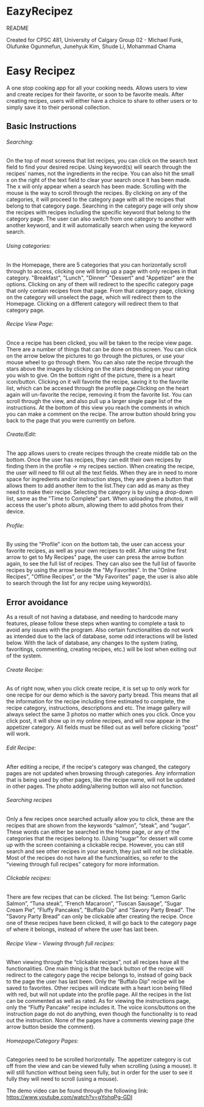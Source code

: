 # EazyRecipez

README

Created for CPSC 481, University of Calgary
Group 02 - Michael Funk, Olufunke Ogunmefun, Junehyuk Kim,  Shude Li, Mohammad Chama

# Easy Recipez
A one stop cooking app for all your cooking needs. Allows users to view and create recipes for their favorite, or soon to be favorite meals. After creating recipes, users will either have a choice to share to other users or to simply save it to their personal collection.

## Basic Instructions
###### Searching:
On the top of most screens that list recipes, you can click on the search text field to find your desired recipe. Using keyword(s) will search through the recipes’ names, not the ingredients in the recipe. You can also hit the small x on the right of the text field to clear your search once it has been made. The x will only appear when a search has been made. Scrolling with the mouse is the way to scroll through the recipes. By clicking on any of the categories, it will proceed to the category page with all the recipes that belong to that category page. Searching in the category page will only show the recipes with recipes including the specific keyword that belong to the category page. The user can also switch from one category to another with another keyword, and it will automatically search when using the keyword search.

###### Using categories:
In the Homepage, there are 5 categories that you can horizontally scroll through to access, clicking one will bring up a page with only recipes in that category. "Breakfast", "Lunch", "Dinner" "Dessert" and "Appetizer" are the options. Clicking on any of them will redirect to the specific category page that only contain recipes from that page. From that category page, clicking on the category will unselect the page, which will redirect them to the Homepage. Clicking on a different category will redirect them to that category page.

###### Recipe View Page:
Once a recipe has been clicked, you will be taken to the recipe view page. There are a number of things that can be done on this screen. You can click on the arrow below the pictures to go through the pictures, or use your mouse wheel to go through them. You can also rate the recipe through the stars above the images by clicking on the stars depending on your rating you wish to give. On the bottom right of the picture, there is a heart icon/button. Clicking on it will favorite the recipe, saving it to the favorite list, which can be accesed through the profile page.Clicking on the heart again will un-favorite the recipe, removing it from the favorite list. You can scroll through the view, and also pull up a larger single page list of the instructions. At the bottom of this view you reach the comments in which you can make a comment on the recipe. The arrow button should bring you back to the page that you were currently on before.

###### Create/Edit:
The app allows users to create recipes through the create middle tab on the bottom. Once the user has recipes, they can edit their own recipes by finding them in the profile -> my recipes section. When creating the recipe, the user will need to fill out all the text fields. When they are in need to more space for ingredients and/or instruction steps, they are given a button that allows them to add another item to the list.They can add as many as they need to make their recipe. Selecting the category is by using a drop-down list, same as the "Time to Complete" part. When uploading the photos, it will access the user's photo album, allowing them to add photos from their device. 

###### Profile:
By using the "Profile" icon on the bottom tab, the user can access your favorite recipes, as well as your own recipes to edit. After using the first arrow to get to 
My Recipes" page, the user can press the arrow button again, to see the full list of recipes. They can also see the full list of favorite recipes by using the arrow beside the "My Favorites". In the "Online Recipes", "Offline Recipes", or the "My Favorites" page, the user is also able to search through the list for any recipe using keyword(s).

## Error avoidance

As a result of not having a database, and needing to hardcode many features, please follow these steps when wanting to complete a task to avoid any issues with the program. Also certain functionalities do not work as intended due to the lack of database, some odd interactions will be listed below. With the lack of database, any changes to the system (rating, favoritings, commenting, creating recipes, etc.) will be lost when exiting out of the system.

###### Create Recipe:
As of right now, when you click create recipe, it is set up to only work for one recipe for our demo which is the savory party bread. This means that all the information for the recipe including time estimated to complete, the recipe category, instructions, descriptions and etc. The image gallery will always select the same 3 photos no matter which ones you click. Once you click post, it will show up in my online recipes, and will now appear in the appetizer category. All fields must be filled out as well before clicking “post” will work.

###### Edit Recipe:
After editing a recipe, if the recipe's category was changed, the category pages are not updated when browsing through categories. Any information that is being used by other pages, like the recipe name, will not be updated in other pages. The photo adding/altering button will also not function. 

###### Searching recipes
Only a few recipes once searched actually allow you to click, these are the recipes that are shown from the keywords “salmon”, “steak”, and “sugar”. These words can either be searched in the Home page, or any of the categories that the recipes belong to. (Using “sugar” for dessert will come up with the screen containing a clickable recipe. However, you can still search and see other recipes in your search, they just will not be clickable. Most of the recipes do not have all the functionalities, so refer to the “viewing through full recipes” category for more information.

###### Clickable recipes:
There are few recipes that can be clicked. The list being:
“Lemon Garlic Salmon”, “Tuna steak”, “French Macaroon”, “Tuscan Sausage”, “Sugar Cream Pie”, “Fluffy Pancakes”, "Buffalo Dip" and "Savory Party Bread". The "Savory Party Bread" can only be clickable after creating the recipe. Once one of these recipes have been clicked, it will go back to the category page of where it belongs, instead of where the user has last been.

###### Recipe View - Viewing through full recipes:
When viewing through the “clickable recipes”, not all recipes have all the functionalities. One main thing is that the back button of the recipe will redirect to the category page the recipe belongs to, instead of going back to the page the user has last been. Only the “Buffalo Dip” recipe will be saved to favorites. Other recipes will indicate with a heart icon being filled with red, but will not update into the profile page. All the recipes in the list can be commented as well as rated. As for viewing the instructions page, only the “Fluffy Pancake” recipe includes it. The voice icons/buttons on the instruction page do not do anything, even though the functionality is to read out the instruction. None of the pages have a comments viewing page (the arrow button beside the comment). 

###### Homepage/Category Pages:
Categories need to be scrolled horizontally. The appetizer category is cut off from the view and can be viewed fully when scrolling (using a mouse). It will still function without being seen fully, but in order for the user to see it fully they will need to scroll (using a mouse).

The demo video can be found through the following link:
https://www.youtube.com/watch?v=gYohqPg-GDI
